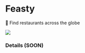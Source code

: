 # Feasty

🍔 Find restaurants across the globe

![](https://i.imgur.com/tyaRkUm.jpg)

### Details (SOON)
